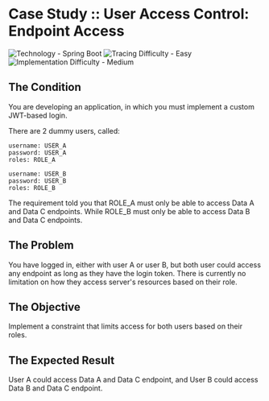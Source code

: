 # Case Study :: User Access Control: Endpoint Access

![Technology - Spring Boot](https://img.shields.io/badge/Technology-Spring_Boot-blue)
![Tracing Difficulty - Easy](https://img.shields.io/badge/Tracing_Difficulty-Easy-green)
![Implementation Difficulty - Medium](https://img.shields.io/badge/Implementation_Difficulty-Medium-yellow)

## The Condition

You are developing an application, in which you must implement a custom JWT-based login.

There are 2 dummy users, called:

```text
username: USER_A
password: USER_A
roles: ROLE_A
```

```text
username: USER_B
password: USER_B
roles: ROLE_B
```

The requirement told you that ROLE_A must only be able to access Data A and Data C endpoints. While ROLE_B must only be able to access Data B and Data C endpoints.

## The Problem

You have logged in, either with user A or user B, but both user could access any endpoint as long as they have the login token. There is currently no limitation on how they access server's resources based on their role.

## The Objective

Implement a constraint that limits access for both users based on their roles.

## The Expected Result

User A could access Data A and Data C endpoint, and User B could access Data B and Data C endpoint.
